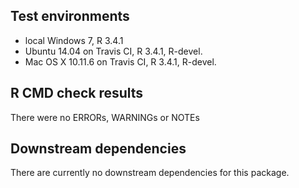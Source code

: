 ## Test environments
* local Windows 7, R 3.4.1
* Ubuntu 14.04 on Travis CI, R 3.4.1, R-devel.
* Mac OS X 10.11.6 on Travis CI, R 3.4.1, R-devel.

## R CMD check results
There were no ERRORs, WARNINGs or NOTEs

## Downstream dependencies
There are currently no downstream dependencies for this package.
